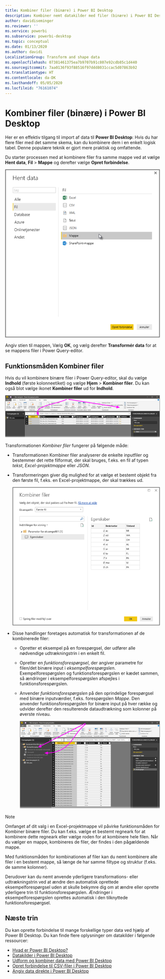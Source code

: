 ```yaml
---
title: Kombiner filer (binære) i Power BI Desktop
description: Kombiner nemt datakilder med filer (binære) i Power BI Desktop
author: davidiseminger
ms.reviewer: ''
ms.service: powerbi
ms.subservice: powerbi-desktop
ms.topic: conceptual
ms.date: 01/13/2020
ms.author: davidi
LocalizationGroup: Transform and shape data
ms.openlocfilehash: 07381461375ea7b9707b91c807e92cdb85c1d440
ms.sourcegitcommit: 7aa0136f93f88516f97ddd8031ccac5d07863b92
ms.translationtype: HT
ms.contentlocale: da-DK
ms.lasthandoff: 05/05/2020
ms.locfileid: "76161074"
---
```

# <a name="combine-files-binaries-in-power-bi-desktop"></a>Kombiner filer (binære) i Power BI Desktop

Her er en effektiv tilgang til import af data til **Power BI Desktop**: Hvis du har flere filer med det samme skema, kan du kombinere dem i en enkelt logisk tabel. Denne populære teknik er gjort mere praktisk og omfattende.

Du starter processen med at kombinere filer fra samme mappe ved at vælge **Hent data**, **Fil** > **Mappe** og derefter vælge **Opret forbindelse**.

![Opret forbindelse til mappefilen, dialogboksen Hent data, Power BI Desktop](media/desktop-combine-binaries/combine-binaries_1.png)

Angiv stien til mappen, Vælg **OK**, og vælg derefter **Transformér data** for at se mappens filer i Power Query-editor.

## <a name="combine-files-behavior"></a>Funktionsmåden Kombiner filer

Hvis du vil kombinere binære filer i Power Query-editor, skal du vælge **Indhold** (første kolonneetiket) og vælge **Hjem** > **Kombiner filer**. Du kan også blot vælge ikonet **Kombiner filer** ud for **Indhold**.

![Kommandoen Kombiner filer, Power Query-editor, Power BI Desktop](media/desktop-combine-binaries/combine-binaries_2a.png)

Transformationen *Kombiner filer* fungerer på følgende måde:

* Transformationen Kombiner filer analyserer de enkelte inputfiler og bestemmer det rette filformat, der skal bruges, f.eks. en fil af typen *tekst*, *Excel-projektmappe* eller *JSON*.
* Transformeringen giver dig mulighed for at vælge et bestemt objekt fra den første fil, f.eks. en Excel-projektmappe, der skal trækkes ud.
  
  ![Dialogboksen Kombiner filer, Power Query-editor, Power BI Desktop](media/desktop-combine-binaries/combine-binaries_3.png)
* Disse handlinger foretages automatisk for transformationen af de kombinerede filer:
  
  * Opretter et eksempel på en forespørgsel, der udfører alle nødvendige udtrækningstrin i en enkelt fil.
  * Opretter en *funktionsforespørgsel*, der angiver parametre for filen/det binære input i *eksempelforespørgslen*. Exempelforespørgslen og funktionsforespørgslen er kædet sammen, så ændringer i eksempelforespørgslen afspejles i funktionsforespørgslen.
  * Anvender *funktionsforespørgslen* på den oprindelige forespørgsel med binære inputværdier, f.eks. forespørgslen *Mappe*. Den anvender funktionsforespørgslen for binære input på hver række og udvider derefter den resulterende dataudtrækning som kolonner på øverste niveau.

    ![Resultater af transformationen Kombiner filer, Power Query-editor, Power BI Desktop](media/desktop-combine-binaries/combine-binaries_4.png)

> [!NOTE]
> Omfanget af dit valg i en Excel-projektmappe vil påvirke funktionsmåden for Kombiner binære filer. Du kan f.eks. vælge et bestemt regneark for at kombinere dette regneark eller vælge roden for at kombinere hele filen. Når du vælger en mappe, kombineres de filer, der findes i den pågældende mappe. 

Med funktionsmåden for kombinationen af filer kan du nemt kombinere alle filer i en bestemt mappe, så længe de har samme filtype og struktur (f.eks. de samme kolonner).

Derudover kan du nemt anvende yderligere transformations- eller udtrækningstrin ved at ændre den automatisk oprettede eksempelforespørgsel uden at skulle bekymre dig om at ændre eller oprette yderligere trin til funktionsforespørgslen. Ændringer i eksempelforespørgslen oprettes automatisk i den tilknyttede funktionsforespørgsel.

## <a name="next-steps"></a>Næste trin

Du kan oprette forbindelse til mange forskellige typer data ved hjælp af Power BI Desktop. Du kan finde flere oplysninger om datakilder i følgende ressourcer:

* [Hvad er Power BI Desktop?](desktop-what-is-desktop.md)
* [Datakilder i Power BI Desktop](desktop-data-sources.md)
* [Udform og kombiner data med Power BI Desktop](desktop-shape-and-combine-data.md)
* [Opret forbindelse til CSV-filer i Power BI Desktop](desktop-connect-csv.md)
* [Angiv data direkte i Power BI Desktop](desktop-enter-data-directly-into-desktop.md)

